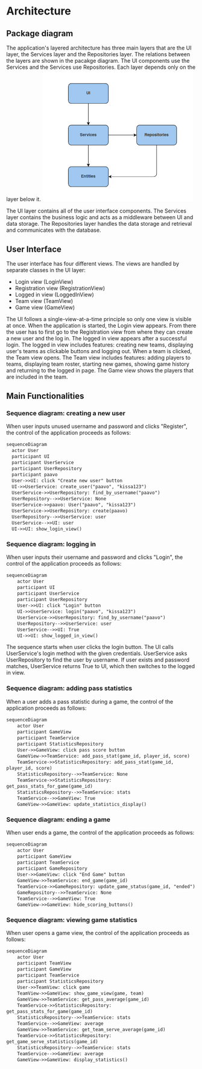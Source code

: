 # Architecture

## Package diagram

The application's layered architecture has three main layers that are the UI layer, the Services layer and the Repositories layer. The relations between the layers are shown in the pacakge diagram. The UI components use the Services and the Services use Repositories. Each layer depends only on the layer below it.
<img src="./images/achitecture_package_diagram.png" width="400" alt="Package diagram">

The UI layer contains all of the user interface components. The Services layer contains the business logic and acts as a middleware between UI and data storage. The Repositories layer handles the data storage and retrieval and communicates with the database.

## User Interface

The user interface has four different views. The views are handled by separate classes in the UI layer:

- Login view (LoginView)
- Registration view (RegistrationView)
- Logged in view (LoggedInView)
- Team view (TeamView)
- Game view (GameView)

The UI follows a single-view-at-a-time principle so only one view is visible at once. When the application is started, the Login view appears. From there the user has to first go to the Registration view from where they can create a new user and the log in. The logged in view appears after a successful login. The logged in view includes features: creating new teams, displaying user's teams as clickable buttons and logging out. When a team is clicked, the Team view opens. The Team view includes features: adding players to teams, displaying team roster, starting new games, showing game history and returning to the logged in page. The Game view shows the players that are included in the team.

## Main Functionalities

### Sequence diagram: creating a new user

When user inputs unused username and password and clicks "Register", the control of the application proceeds as follows:

```mermaid
sequenceDiagram
  actor User
  participant UI
  participant UserService
  participant UserRepository
  participant paavo
  User->>UI: click "Create new user" button
  UI->>UserService: create_user("paavo", "kissa123")
  UserService->>UserRepository: find_by_username("paavo")
  UserRepository-->>UserService: None
  UserService->>paavo: User("paavo", "kissa123")
  UserService->>UserRepository: create(paavo)
  UserRepository-->>UserService: user
  UserService-->>UI: user
  UI->>UI: show_login_view()
```

### Sequence diagram: logging in

When user inputs their username and password and clicks "Login", the control of the application proceeds as follows:

```mermaid
sequenceDiagram
    actor User
    participant UI
    participant UserService
    participant UserRepository
    User->>UI: click "Login" button
    UI->>UserService: login("paavo", "kissa123")
    UserService->>UserRepository: find_by_username("paavo")
    UserRepository-->>UserService: user
    UserService-->>UI: True
    UI->>UI: show_logged_in_view()
```

The sequence starts when user clicks the login button. The UI calls UserService's login method with the given credentials. UserService asks UserRepository to find the user by username. If user exists and password matches, UserService returns True to UI, which then switches to the logged in view.

### Sequence diagram: adding pass statistics

When a user adds a pass statistic during a game, the control of the application proceeds as follows:

```mermaid
sequenceDiagram
    actor User
    participant GameView
    participant TeamService
    participant StatisticsRepository
    User->>GameView: click pass score button
    GameView->>TeamService: add_pass_stat(game_id, player_id, score)
    TeamService->>StatisticsRepository: add_pass_stat(game_id, player_id, score)
    StatisticsRepository-->>TeamService: None
    TeamService->>StatisticsRepository: get_pass_stats_for_game(game_id)
    StatisticsRepository-->>TeamService: stats
    TeamService-->>GameView: True
    GameView->>GameView: update_statistics_display()
```

### Sequence diagram: ending a game

When user ends a game, the control of the application proceeds as follows:

```mermaid
sequenceDiagram
    actor User
    participant GameView
    participant TeamService
    participant GameRepository
    User->>GameView: click "End Game" button
    GameView->>TeamService: end_game(game_id)
    TeamService->>GameRepository: update_game_status(game_id, "ended")
    GameRepository-->>TeamService: None
    TeamService-->>GameView: True
    GameView->>GameView: hide_scoring_buttons()
```

### Sequence diagram: viewing game statistics

When user opens a game view, the control of the application proceeds as follows:

```mermaid
sequenceDiagram
    actor User
    participant TeamView
    participant GameView
    participant TeamService
    participant StatisticsRepository
    User->>TeamView: click game
    TeamView->>GameView: show_game_view(game, team)
    GameView->>TeamService: get_pass_average(game_id)
    TeamService->>StatisticsRepository: get_pass_stats_for_game(game_id)
    StatisticsRepository-->>TeamService: stats
    TeamService-->>GameView: average
    GameView->>TeamService: get_team_serve_average(game_id)
    TeamService->>StatisticsRepository: get_game_serve_statistics(game_id)
    StatisticsRepository-->>TeamService: stats
    TeamService-->>GameView: average
    GameView->>GameView: display_statistics()
```
